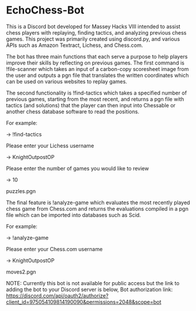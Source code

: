 # EchoChess-Bot
This is a Discord bot developed for Massey Hacks VIII intended to assist chess players with replaying, finding tactics, and analyzing previous chess games. 
This project was primarily created using discord.py, and various APIs such as Amazon Textract, Lichess, and Chess.com. 

The bot has three main functions that each serve a purpose to help players improve their skills by reflecting on previous games. 
The first command is !file-scanner which takes an input of a carbon-copy scoresheet image from the user and outputs a pgn file that translates the written coordinates 
which can be used on various websites to replay games. 

The second functionality is !find-tactics which takes a specified number of previous games, starting from the most recent, and returns a pgn file with tactics 
(and solutions) that the player can then input into Chessable or another chess database software to read the positions. 

For example:

-> !find-tactics

Please enter your Lichess username

-> KnightOutpostOP

Please enter the number of games you would like to review

-> 10

puzzles.pgn

The final feature is !analyze-game which evaluates the most recently played chess game from Chess.com and returns the evaluations compiled in a pgn file which can be 
imported into databases such as Scid. 

For example:

-> !analyze-game

Please enter your Chess.com username

-> KnightOutpostOP

moves2.pgn

NOTE: Currently this bot is not available for public access but the link to adding the bot to your Discord server is below,
Bot authorization link: https://discord.com/api/oauth2/authorize?client_id=975054109814190090&permissions=2048&scope=bot 

